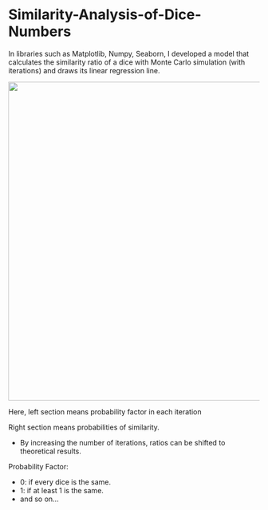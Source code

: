 # Similarity-Analysis-of-Dice-Numbers
In libraries such as Matplotlib, Numpy, Seaborn, I developed a model that calculates the similarity ratio of a dice with Monte Carlo simulation (with iterations) and draws its linear regression line.


<img  src = "https://user-images.githubusercontent.com/25516047/187803254-d154c187-7994-4b23-9975-aed688fc128f.PNG" align="center" height="640" width=auto />

Here, left section means probability factor in each iteration

Right section means probabilities of similarity.
- By increasing the number of iterations, ratios can be shifted to theoretical results.

Probability Factor:
- 0: if every dice is the same.
- 1: if at least 1 is the same.
- and so on...
